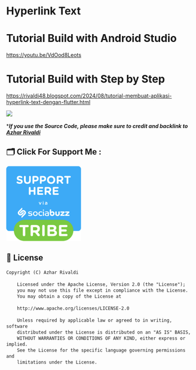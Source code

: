 # Hyperlink Text

# Tutorial Build with Android Studio
https://youtu.be/VdOod8Leots

# Tutorial Build with Step by Step
https://rivaldi48.blogspot.com/2024/08/tutorial-membuat-aplikasi-hyperlink-text-dengan-flutter.html

<img src="https://blogger.googleusercontent.com/img/b/R29vZ2xl/AVvXsEgL-E6j1QCWiUNO-70EntPXrbVEXZTxqZMhHBfMjsM3DNAThEGzUg1cWGG38ZvtLJWNBD_ieISldhAplGSl-a-QZ59jPLHiNb8PQqHLmmAUFxmFRcUZAcZwTrN8OMabvjgYLXLxxvyg-lG6hai68S8jymrejqK2a64UkjdDPL-1i3ft8wMArMIZcplCWQxN/s1280/Tutorial%20Membuat%20Aplikasi%20Hyperlink%20Text%20dengan%20Flutter.png" data-canonical-src="https://rivaldi48.blogspot.com/2024/08/tutorial-membuat-aplikasi-hyperlink-text-dengan-flutter.html" style="max-width:100%;">

****If you use the Source Code, please make sure to credit and backlink to [Azhar Rivaldi](https://rivaldi48.blogspot.com/)***

## 🗂 Click For Support Me :
<a href="https://sociabuzz.com/azharrvldi_/donate"> 
<img src="https://github.com/AzharRivaldi/AzharRivaldi/blob/master/Support%20Here.png" width="200" height="200"></a>

## 📄 License

```
Copyright (C) Azhar Rivaldi

    Licensed under the Apache License, Version 2.0 (the "License");
    you may not use this file except in compliance with the License.
    You may obtain a copy of the License at

    http://www.apache.org/licenses/LICENSE-2.0

    Unless required by applicable law or agreed to in writing, software
    distributed under the License is distributed on an "AS IS" BASIS,
    WITHOUT WARRANTIES OR CONDITIONS OF ANY KIND, either express or implied.
    See the License for the specific language governing permissions and
    limitations under the License.

```

